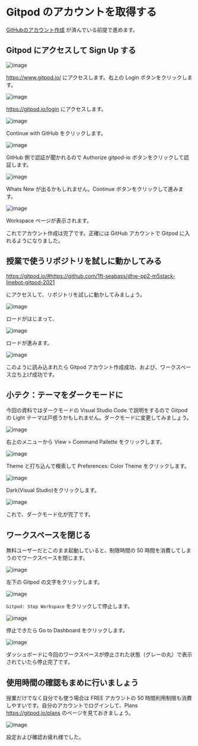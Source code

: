 # Gitpod のアカウントを取得する

[GitHubのアカウント作成](github.md) が済んでいる前提で進めます。

## Gitpod にアクセスして Sign Up する

![image](https://i.gyazo.com/098b415d6474c81f9b67a0a9207f057f.png)

https://www.gitpod.io/ にアクセスします。右上の Login ボタンをクリックします。

![image](https://i.gyazo.com/ef1e53eca8a043c8e057e5601de97fe3.png)

https://gitpod.io/login にアクセスします。

![image](https://i.gyazo.com/aaa06eebd0697a11b000effead29edcd.png)

Continue with GitHub をクリックします。

![image](https://i.gyazo.com/2b8d2665c775a5c582cd990e41e05c4d.png)

GitHub 側で認証が聞かれるので Authorize gitpod-io ボタンをクリックして認証します。

![image](https://i.gyazo.com/a6b16d42d78d38e8092d5bc546288936.png)

Whats New が出るかもしれません。Continue ボタンをクリックして進みます。

![image](https://i.gyazo.com/dfd1e731a66afc5e61e6b477b826a06b.png)

Workspace ページが表示されます。

これでアカウント作成は完了です。正確には GitHub アカウントで Gitpod に入れるようになりました。

## 授業で使うリポジトリを試しに動かしてみる

https://gitpod.io/#https://github.com/1ft-seabass/dhw-pp2-m5stack-linebot-gitpod-2021

にアクセスして、リポジトリを試しに動かしてみましょう。

![image](https://i.gyazo.com/418fcdb0b0bec25f272daedf7af0aed2.png)

ロードがはじまって、

![image](https://i.gyazo.com/45f46b40b282cef6d9792cdaf5f305e9.png)

ロードが進みます。

![image](https://i.gyazo.com/d04f596110fc58b532c914afa1bf07c3.png)

このように読み込まれたら Gitpod アカウント作成成功、および、ワークスペース立ち上げ成功です。

## 小テク：テーマをダークモードに

今回の資料ではダークモードの Visual Studio Code で説明をするので Gitpod の Light テーマは戸惑うかもしれません。ダークモードに変更してみましょう。

![image](https://i.gyazo.com/47501bdcfc376116672bee54a916c764.png)

右上のメニューから View > Command Pallette をクリックします。

![image](https://i.gyazo.com/6737dfcd1c19221015e394eb3d3d3b85.png)

Theme と打ち込んで検索して Preferences: Color Theme をクリックします。

![image](https://i.gyazo.com/cabdddcde7947e5d8c49560883eca484.png)

Dark(Visual Studio)をクリックします。

![image](https://i.gyazo.com/ea1e302f61f12cb578c574406d0d9eaf.png)

これで、ダークモード化が完了です。

## ワークスペースを閉じる

無料ユーザーだとこのまま起動していると、制限時間の 50 時間を消費してしまうのでワークスペースを閉じます。

![image](https://i.gyazo.com/89eaafbfda32cbb0057a9d2241109bf7.png)

左下の Gitpod の文字をクリックします。

![image](https://i.gyazo.com/c779a78481a80d316809739874290539.png)

`Gitpod: Stop Workspace` をクリックして停止します。

![image](https://i.gyazo.com/9390db6e8af50846e85d322962e1d47a.png)

停止できたら Go to Dashboard をクリックします。

![image](https://i.gyazo.com/f4749258899c60b4d4f71fa822067eae.png)

ダッシュボードに今回のワークスペースが停止された状態（グレーの丸）で表示されていたら停止完了です。

## 使用時間の確認もまめに行いましょう

授業だけでなく自分でも使う場合は FREE アカウントの 50 時間利用制限も消費しやすいです。自分のアカウントでログインして、Plans https://gitpod.io/plans のページを見ておきましょう。

![image](https://i.gyazo.com/2697b0a9c6edd42e4047cf69f054ea20.png)


設定および確認お疲れ様でした。